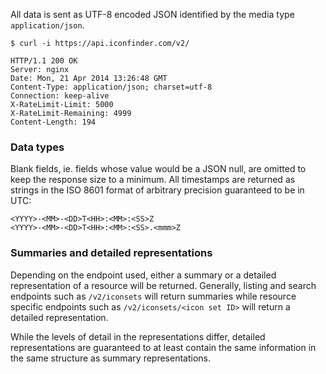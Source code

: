 All data is sent as UTF-8 encoded JSON identified by the media type `application/json`.

```
$ curl -i https://api.iconfinder.com/v2/

HTTP/1.1 200 OK
Server: nginx
Date: Mon, 21 Apr 2014 13:26:48 GMT
Content-Type: application/json; charset=utf-8
Connection: keep-alive
X-RateLimit-Limit: 5000
X-RateLimit-Remaining: 4999
Content-Length: 194
```

### Data types

Blank fields, ie. fields whose value would be a JSON null, 
are omitted to keep the response size to a minimum.
All timestamps are returned as strings in the ISO 8601 format of arbitrary 
precision guaranteed to be in UTC:

```
<YYYY>-<MM>-<DD>T<HH>:<MM>:<SS>Z
<YYYY>-<MM>-<DD>T<HH>:<MM>:<SS>.<mmm>Z
```

### Summaries and detailed representations

Depending on the endpoint used, either a summary or a detailed representation
of a resource will be returned. Generally, listing and search endpoints such 
as `/v2/iconsets` will return summaries while resource specific
endpoints such as `/v2/iconsets/<icon set ID>` will return a detailed representation.

While the levels of detail in the representations differ, 
detailed representations are guaranteed to at least contain the same information 
in the same structure as summary representations.


